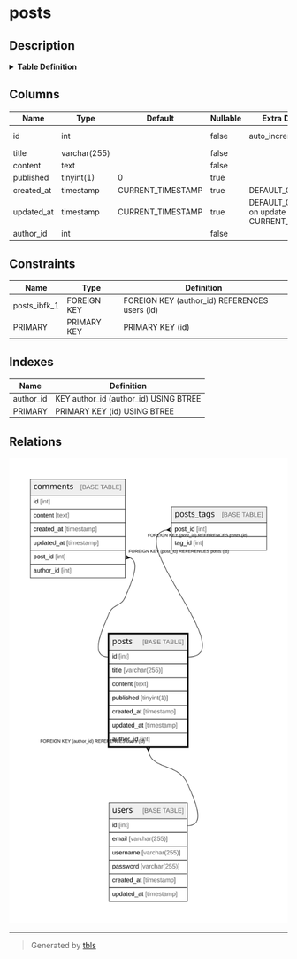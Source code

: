 # posts

## Description

<details>
<summary><strong>Table Definition</strong></summary>

```sql
CREATE TABLE `posts` (
  `id` int NOT NULL AUTO_INCREMENT,
  `title` varchar(255) NOT NULL,
  `content` text NOT NULL,
  `published` tinyint(1) DEFAULT '0',
  `created_at` timestamp NULL DEFAULT CURRENT_TIMESTAMP,
  `updated_at` timestamp NULL DEFAULT CURRENT_TIMESTAMP ON UPDATE CURRENT_TIMESTAMP,
  `author_id` int NOT NULL,
  PRIMARY KEY (`id`),
  KEY `author_id` (`author_id`),
  CONSTRAINT `posts_ibfk_1` FOREIGN KEY (`author_id`) REFERENCES `users` (`id`)
) ENGINE=InnoDB DEFAULT CHARSET=utf8mb4 COLLATE=utf8mb4_0900_ai_ci
```

</details>

## Columns

| Name | Type | Default | Nullable | Extra Definition | Children | Parents | Comment |
| ---- | ---- | ------- | -------- | ---------------- | -------- | ------- | ------- |
| id | int |  | false | auto_increment | [comments](comments.md) [posts_tags](posts_tags.md) |  |  |
| title | varchar(255) |  | false |  |  |  |  |
| content | text |  | false |  |  |  |  |
| published | tinyint(1) | 0 | true |  |  |  |  |
| created_at | timestamp | CURRENT_TIMESTAMP | true | DEFAULT_GENERATED |  |  |  |
| updated_at | timestamp | CURRENT_TIMESTAMP | true | DEFAULT_GENERATED on update CURRENT_TIMESTAMP |  |  |  |
| author_id | int |  | false |  |  | [users](users.md) |  |

## Constraints

| Name | Type | Definition |
| ---- | ---- | ---------- |
| posts_ibfk_1 | FOREIGN KEY | FOREIGN KEY (author_id) REFERENCES users (id) |
| PRIMARY | PRIMARY KEY | PRIMARY KEY (id) |

## Indexes

| Name | Definition |
| ---- | ---------- |
| author_id | KEY author_id (author_id) USING BTREE |
| PRIMARY | PRIMARY KEY (id) USING BTREE |

## Relations

![er](posts.svg)

---

> Generated by [tbls](https://github.com/k1LoW/tbls)
